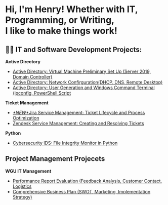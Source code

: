 <h1>Hi, I'm Henry! Whether with IT, Programming, or Writing, <br/>I like to make things work! </h1>

<h2>👨‍💻 IT and Software Development Projects:</h2>

<b>Active Directory</b>

- [Active Directory: Virtual Machine Preliminary Set Up (Server 2019, Domain Controller)](https://github.com/henrykim-projects/activedirectory_setup)
- [Active Directory: Network Confirguration(DHCP, DNS, Remote Desktop)](https://github.com/henrykim-projects/activedirectory_config)
- [Active Directory: User Generation and Windows Command Terminal (ipconfig, PowerShell Script](https://github.com/henrykim-projects/activedirectory_users)

<b>Ticket Management</b>
  
- [*\*NEW*\*Jira Service Management: Ticket Lifecycle and Process Optimization](https://github.com/henrykim-projects/jira_ticketmanagement)
- [Zendesk Service Management: Creating and Resolving Tickets](https://github.com/henrykim-projects/zendesk_ticketmanagement)

<b>Python</b>

- [Cybersecurity IDS: File Integrity Monitor in Python](https://github.com/henrykim-projects/file_integrity_monitor)

<h2>Project Management Projecets</h2>

<b>WGU IT Management</b>
<br/>
- [Performance Report Evaluation (Feedback Analysis, Customer Contact, Logistics](https://github.com/henrykim-projects/d361_hskim)
- [Comprehensive Business Plan (SWOT, Marketing, Implementation Strategy)](https://github.com/henrykim-projects/qft_capstone_hskim)






